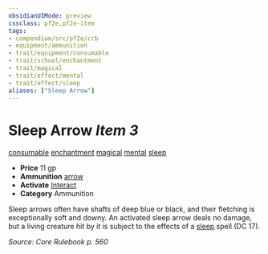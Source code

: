 ```yaml
---
obsidianUIMode: preview
cssclass: pf2e,pf2e-item
tags:
- compendium/src/pf2e/crb
- equipment/ammunition
- trait/equipment/consumable
- trait/school/enchantment
- trait/magical
- trait/effect/mental
- trait/effect/sleep
aliases: ["Sleep Arrow"]
---
```

# Sleep Arrow *Item 3*  
[consumable](consumable.md)  [enchantment](enchantment.md)  [magical](magical.md)  [mental](mental.md)  [sleep](rules/traits/sleep.md)  

- **Price** 11 gp
- **Ammunition** [arrow](arrow.md)
- **Activate** [Interact](interact.md)
- **Category** Ammunition

Sleep arrows often have shafts of deep blue or black, and their fletching is exceptionally soft and downy. An activated sleep arrow deals no damage, but a living creature hit by it is subject to the effects of a [sleep](../../spells/sleep.md) spell (DC 17).

*Source: Core Rulebook p. 560*